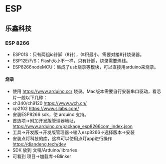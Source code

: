 
# ESP

## 乐鑫科技

### ESP 8266

* ESP01S：只有两组io针脚（8针），体积最小，需要对接8针烧录器。
* ESP12E/F/S：Flash大小不一样，只有针脚，烧录需要焊线。
* ESP8266nodeMCU：集成了usb烧录等模块，可以直接用arduino来烧录。

#### 烧录

* 使用 https://www.arduino.cc/ 烧录。Mac版本需要自行安装串口驱动，看芯片一般以下几种：
 * ch340/ch9120 https://www.wch.cn/
 * cp2102 https://www.silabs.com/
* 安装ESP8266 sdk，使 arduino 支持。
 * 首选项->附加开发版管理器地址，https://www.arduino.cn/package_esp8266com_index.json
 * 工具->开发版->开发版管理器->输入esp8266->选择版本->安装
* 安装点灯科技的库，这样可以使用点灯app进行操作 https://diandeng.tech/dev
 * SDK 放到 文稿/Arduino/libraries
 * 可看到 项目->加载库->Blinker
